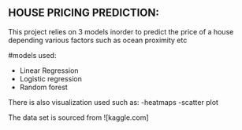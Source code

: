 ## HOUSE PRICING PREDICTION:
This project relies on 3 models inorder to predict the price of a house depending various factors such as ocean proximity etc

#models used:
- Linear Regression
- Logistic regression
- Random forest
  
There is also visualization used such as:
-heatmaps
-scatter plot

The data set is sourced from ![kaggle.com]

